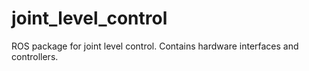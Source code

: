 # joint_level_control
ROS package for joint level control. Contains hardware interfaces and controllers.
